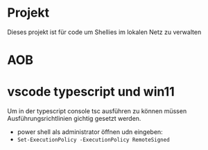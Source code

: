 # Projekt

Dieses projekt ist für code um Shellies im lokalen Netz zu verwalten


# AOB
# vscode typescript und win11

Um in der  typescript console tsc ausführen zu können müssen Ausführungsrichtlinien gichtig gesetzt werden. 

* power shell als administrator öffnen udn eingeben:
* ``` Set-ExecutionPolicy -ExecutionPolicy RemoteSigned ```
